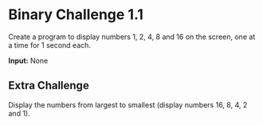 # Binary Challenge 1.1

Create a program to display numbers 1, 2, 4, 8 and 16 on the screen, one at a time for 1 second each.

**Input:** None

## Extra Challenge
Display the numbers from largest to smallest (display numbers 16, 8, 4, 2 and 1).
